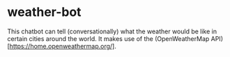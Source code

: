 # weather-bot
This chatbot can tell (conversationally) what the weather would be like in certain cities around the world.
It makes use of the (OpenWeatherMap API)[https://home.openweathermap.org/].
